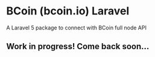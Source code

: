 # BCoin (bcoin.io) Laravel
A Laravel 5 package to connect with BCoin full node API

## Work in progress! Come back soon...
